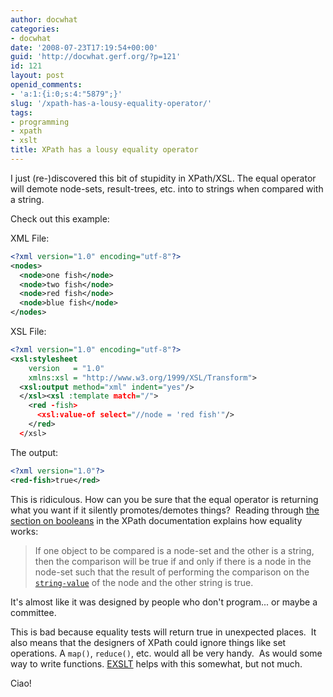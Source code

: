 ```yaml
---
author: docwhat
categories:
- docwhat
date: '2008-07-23T17:19:54+00:00'
guid: 'http://docwhat.gerf.org/?p=121'
id: 121
layout: post
openid_comments:
- 'a:1:{i:0;s:4:"5879";}'
slug: '/xpath-has-a-lousy-equality-operator/'
tags:
- programming
- xpath
- xslt
title: XPath has a lousy equality operator
---
```


I just (re-)discovered this bit of stupidity in XPath/XSL. The equal
operator will demote node-sets, result-trees, etc. into to strings when
compared with a string.

Check out this example:

XML File:

``` xml
<?xml version="1.0" encoding="utf-8"?>
<nodes>
  <node>one fish</node>
  <node>two fish</node>
  <node>red fish</node>
  <node>blue fish</node>
</nodes>
```

XSL File:

``` xml
<?xml version="1.0" encoding="utf-8"?>
<xsl:stylesheet
    version   = "1.0"
    xmlns:xsl = "http://www.w3.org/1999/XSL/Transform">
  <xsl:output method="xml" indent="yes"/>
  </xsl><xsl :template match="/">
    <red -fish>
      <xsl:value-of select="//node = 'red fish'"/>
    </red>
  </xsl>
```

The output:

``` xml
<?xml version="1.0"?>
<red-fish>true</red>
```

This is ridiculous. How can you be sure that the equal operator is
returning what you want if it silently promotes/demotes things?  Reading
through [the section on booleans](http://www.w3.org/TR/xpath#booleans)
in the XPath documentation explains how equality works:

> If one object to be compared is a node-set and the other is a string,
> then the comparison will be true if and only if there is a node in the
> node-set such that the result of performing the comparison on the
> [`string-value`](http://www.w3.org/TR/xpath#dt-string-value) of the
> node and the other string is true.

It's almost like it was designed by people who don't program... or maybe
a committee.

This is bad because equality tests will return true in unexpected
places.  It also means that the designers of XPath could ignore things
like set operations. A `map()`, `reduce()`, etc. would all be very
handy.  As would some way to write functions.
[EXSLT](http://www.exslt.org/) helps with this somewhat, but not much.

Ciao!
